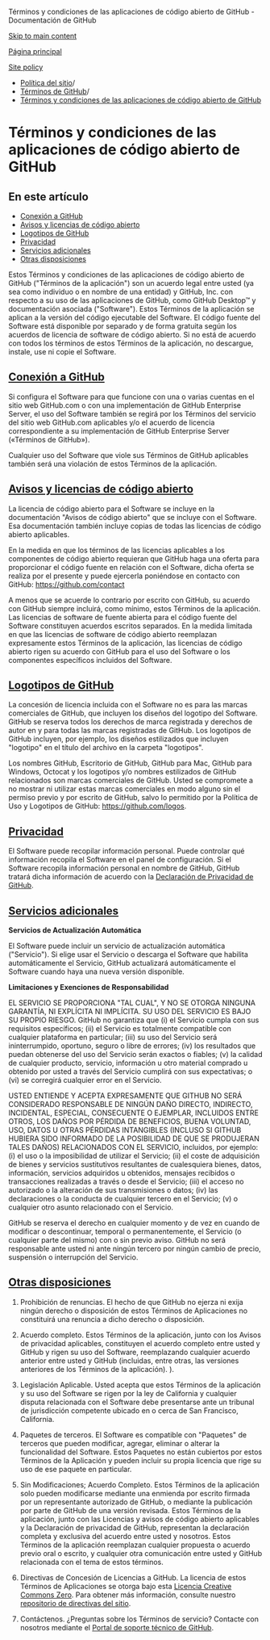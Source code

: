 Términos y condiciones de las aplicaciones de código abierto de GitHub - Documentación de GitHub

[Skip to main content](#main-content)

[Página principal](/es)

[Site policy](/es/site-policy)

* [Política del sitio](/es/site-policy)/
* [Términos de GitHub](/es/site-policy/github-terms)/
* [Términos y condiciones de las aplicaciones de código abierto de GitHub](/es/site-policy/github-terms/github-open-source-applications-terms-and-conditions)

Términos y condiciones de las aplicaciones de código abierto de GitHub
==========

En este artículo
----------

* [Conexión a GitHub](#connecting-to-github)
* [Avisos y licencias de código abierto](#open-source-licenses-and-notices)
* [Logotipos de GitHub](#githubs-logos)
* [Privacidad](#privacy)
* [Servicios adicionales](#additional-services)
* [Otras disposiciones](#miscellanea)

Estos Términos y condiciones de las aplicaciones de código abierto de GitHub ("Términos de la aplicación") son un acuerdo legal entre usted (ya sea como individuo o en nombre de una entidad) y GitHub, Inc. con respecto a su uso de las aplicaciones de GitHub, como GitHub Desktop™ y documentación asociada ("Software"). Estos Términos de la aplicación se aplican a la versión del código ejecutable del Software. El código fuente del Software está disponible por separado y de forma gratuita según los acuerdos de licencia de software de código abierto. Si no está de acuerdo con todos los términos de estos Términos de la aplicación, no descargue, instale, use ni copie el Software.

[Conexión a GitHub](#connecting-to-github)
----------

Si configura el Software para que funcione con una o varias cuentas en el sitio web GitHub.com o con una implementación de GitHub Enterprise Server, el uso del Software también se regirá por los Términos del servicio del sitio web GitHub.com aplicables y/o el acuerdo de licencia correspondiente a su implementación de GitHub Enterprise Server («Términos de GitHub»).

Cualquier uso del Software que viole sus Términos de GitHub aplicables también será una violación de estos Términos de la aplicación.

[Avisos y licencias de código abierto](#open-source-licenses-and-notices)
----------

La licencia de código abierto para el Software se incluye en la documentación "Avisos de código abierto" que se incluye con el Software. Esa documentación también incluye copias de todas las licencias de código abierto aplicables.

En la medida en que los términos de las licencias aplicables a los componentes de código abierto requieran que GitHub haga una oferta para proporcionar el código fuente en relación con el Software, dicha oferta se realiza por el presente y puede ejercerla poniéndose en contacto con GitHub: <https://github.com/contact>

A menos que se acuerde lo contrario por escrito con GitHub, su acuerdo con GitHub siempre incluirá, como mínimo, estos Términos de la aplicación. Las licencias de software de fuente abierta para el código fuente del Software constituyen acuerdos escritos separados. En la medida limitada en que las licencias de software de código abierto reemplazan expresamente estos Términos de la aplicación, las licencias de código abierto rigen su acuerdo con GitHub para el uso del Software o los componentes específicos incluidos del Software.

[Logotipos de GitHub](#githubs-logos)
----------

La concesión de licencia incluida con el Software no es para las marcas comerciales de GitHub, que incluyen los diseños del logotipo del Software. GitHub se reserva todos los derechos de marca registrada y derechos de autor en y para todas las marcas registradas de GitHub. Los logotipos de GitHub incluyen, por ejemplo, los diseños estilizados que incluyen "logotipo" en el título del archivo en la carpeta "logotipos".

Los nombres GitHub, Escritorio de GitHub, GitHub para Mac, GitHub para Windows, Octocat y los logotipos y/o nombres estilizados de GitHub relacionados son marcas comerciales de GitHub. Usted se compromete a no mostrar ni utilizar estas marcas comerciales en modo alguno sin el permiso previo y por escrito de GitHub, salvo lo permitido por la Política de Uso y Logotipos de GitHub: <https://github.com/logos>.

[Privacidad](#privacy)
----------

El Software puede recopilar información personal. Puede controlar qué información recopila el Software en el panel de configuración. Si el Software recopila información personal en nombre de GitHub, GitHub tratará dicha información de acuerdo con la [Declaración de Privacidad de GitHub](/es/site-policy/privacy-policies/github-privacy-statement).

[Servicios adicionales](#additional-services)
----------

**Servicios de Actualización Automática**

El Software puede incluir un servicio de actualización automática ("Servicio"). Si elige usar el Servicio o descarga el Software que habilita automáticamente el Servicio, GitHub actualizará automáticamente el Software cuando haya una nueva versión disponible.

**Limitaciones y Exenciones de Responsabilidad**

EL SERVICIO SE PROPORCIONA "TAL CUAL", Y NO SE OTORGA NINGUNA GARANTÍA, NI EXPLÍCITA NI IMPLÍCITA. SU USO DEL SERVICIO ES BAJO SU PROPIO RIESGO. GitHub no garantiza que (i) el Servicio cumpla con sus requisitos específicos; (ii) el Servicio es totalmente compatible con cualquier plataforma en particular; (iii) su uso del Servicio será ininterrumpido, oportuno, seguro o libre de errores; (iv) los resultados que puedan obtenerse del uso del Servicio serán exactos o fiables; (v) la calidad de cualquier producto, servicio, información u otro material comprado u obtenido por usted a través del Servicio cumplirá con sus expectativas; o (vi) se corregirá cualquier error en el Servicio.

USTED ENTIENDE Y ACEPTA EXPRESAMENTE QUE GITHUB NO SERÁ CONSIDERADO RESPONSABLE DE NINGÚN DAÑO DIRECTO, INDIRECTO, INCIDENTAL, ESPECIAL, CONSECUENTE O EJEMPLAR, INCLUIDOS ENTRE OTROS, LOS DAÑOS POR PÉRDIDA DE BENEFICIOS, BUENA VOLUNTAD, USO, DATOS U OTRAS PÉRDIDAS INTANGIBLES (INCLUSO SI GITHUB HUBIERA SIDO INFORMADO DE LA POSIBILIDAD DE QUE SE PRODUJERAN TALES DAÑOS) RELACIONADOS CON EL SERVICIO, incluidos, por ejemplo: (i) el uso o la imposibilidad de utilizar el Servicio; (ii) el coste de adquisición de bienes y servicios sustitutivos resultantes de cualesquiera bienes, datos, información, servicios adquiridos u obtenidos, mensajes recibidos o transacciones realizadas a través o desde el Servicio; (iii) el acceso no autorizado o la alteración de sus transmisiones o datos; (iv) las declaraciones o la conducta de cualquier tercero en el Servicio; (v) o cualquier otro asunto relacionado con el Servicio.

GitHub se reserva el derecho en cualquier momento y de vez en cuando de modificar o descontinuar, temporal o permanentemente, el Servicio (o cualquier parte del mismo) con o sin previo aviso. GitHub no será responsable ante usted ni ante ningún tercero por ningún cambio de precio, suspensión o interrupción del Servicio.

[Otras disposiciones](#miscellanea)
----------

1. Prohibición de renuncias. El hecho de que GitHub no ejerza ni exija ningún derecho o disposición de estos Términos de Aplicaciones no constituirá una renuncia a dicho derecho o disposición.

2. Acuerdo completo. Estos Términos de la aplicación, junto con los Avisos de privacidad aplicables, constituyen el acuerdo completo entre usted y GitHub y rigen su uso del Software, reemplazando cualquier acuerdo anterior entre usted y GitHub (incluidas, entre otras, las versiones anteriores de los Términos de la aplicación). ).

3. Legislación Aplicable. Usted acepta que estos Términos de la aplicación y su uso del Software se rigen por la ley de California y cualquier disputa relacionada con el Software debe presentarse ante un tribunal de jurisdicción competente ubicado en o cerca de San Francisco, California.

4. Paquetes de terceros. El Software es compatible con "Paquetes" de terceros que pueden modificar, agregar, eliminar o alterar la funcionalidad del Software. Estos Paquetes no están cubiertos por estos Términos de la Aplicación y pueden incluir su propia licencia que rige su uso de ese paquete en particular.

5. Sin Modificaciones; Acuerdo Completo. Estos Términos de la aplicación solo pueden modificarse mediante una enmienda por escrito firmada por un representante autorizado de GitHub, o mediante la publicación por parte de GitHub de una versión revisada. Estos Términos de la aplicación, junto con las Licencias y avisos de código abierto aplicables y la Declaración de privacidad de GitHub, representan la declaración completa y exclusiva del acuerdo entre usted y nosotros. Estos Términos de la aplicación reemplazan cualquier propuesta o acuerdo previo oral o escrito, y cualquier otra comunicación entre usted y GitHub relacionada con el tema de estos términos.

6. Directivas de Concesión de Licencias a GitHub. La licencia de estos Términos de Aplicaciones se otorga bajo esta [Licencia Creative Commons Zero](https://creativecommons.org/publicdomain/zero/1.0/). Para obtener más información, consulte nuestro [repositorio de directivas del sitio](https://github.com/github/site-policy#license).

7. Contáctenos. ¿Preguntas sobre los Términos de servicio? Contacte con nosotros mediante el [Portal de soporte técnico de GitHub](https://support.github.com/).
